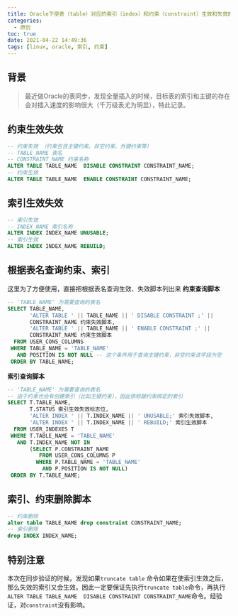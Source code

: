 ```yaml
---
title: Oracle下使表（table）对应的索引（index）和约束（constraint）生效和失效的操作
categories:
  - 原创
toc: true
date: 2021-04-22 14:49:36
tags: [linux, oracle, 索引, 约束]
---
```

## 背景
> 最近做Oracle的表同步，发现全量插入的时候，目标表的索引和主键的存在会对插入速度的影响很大（千万级表尤为明显），特此记录。

<!-- more -->
## 约束生效失效
```sql
-- 约束失效 （约束包含主键约束、非空约束、外键约束等）
-- TABLE_NAME 表名
-- CONSTRAINT_NAME 约束名称
ALTER TABLE TABLE_NAME  DISABLE CONSTRAINT CONSTRAINT_NAME;
-- 约束生效
ALTER TABLE TABLE_NAME  ENABLE CONSTRAINT CONSTRAINT_NAME;

```
## 索引生效失效
```sql
-- 索引失效 
-- INDEX_NAME 索引名称
ALTER INDEX INDEX_NAME UNUSABLE;
-- 索引生效
ALTER INDEX INDEX_NAME REBUILD;

```

## 根据表名查询约束、索引
这里为了方便使用，直接把根据表名查询生效、失效脚本列出来
**约束查询脚本**
```sql
-- 'TABLE_NAME' 为需要查询的表名
SELECT TABLE_NAME,
       'ALTER TABLE ' || TABLE_NAME || ' DISABLE CONSTRAINT ;' ||
       CONSTRAINT_NAME 约束失效脚本,
       'ALTER TABLE ' || TABLE_NAME || ' ENABLE CONSTRAINT ;' ||
       CONSTRAINT_NAME 约束生效脚本
  FROM USER_CONS_COLUMNS
 WHERE TABLE_NAME = 'TABLE_NAME'
   AND POSITION IS NOT NULL -- 这个条件用于查询主键约束，非空约束该字段为空
 ORDER BY TABLE_NAME;
```
**索引查询脚本**
```sql
-- 'TABLE_NAME' 为需要查询的表名
-- 由于约束也会有创建索引（比如主键约束），因此排除跟约束绑定的索引
SELECT T.TABLE_NAME,
       T.STATUS 索引生效失效标志位,
       'ALTER INDEX ' || T.INDEX_NAME || ' UNUSABLE;' 索引失效脚本,
       'ALTER INDEX ' || T.INDEX_NAME || ' REBUILD;' 索引生效脚本
  FROM USER_INDEXES T
 WHERE T.TABLE_NAME = 'TABLE_NAME'
   AND T.INDEX_NAME NOT IN
       (SELECT P.CONSTRAINT_NAME
          FROM USER_CONS_COLUMNS P
         WHERE P.TABLE_NAME = 'TABLE_NAME'
           AND P.POSITION IS NOT NULL)
 ORDER BY T.TABLE_NAME;
```

## 索引、约束删除脚本

```sql
-- 约束删除
alter table TABLE_NAME drop constraint CONSTRAINT_NAME;
-- 索引删除
drop INDEX INDEX_NAME;

```

## 特别注意

本次在同步验证的时候，发现如果`truncate table` 命令如果在使索引生效之后，那么失效的索引又会生效。因此一定要保证先执行`truncate table`命令，再执行`ALTER TABLE TABLE_NAME  DISABLE CONSTRAINT CONSTRAINT_NAME`命令。经验证，对`constraint`没有影响。
